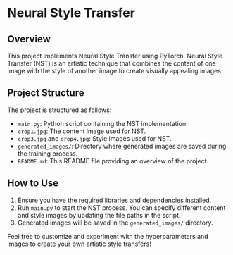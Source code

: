 # Neural Style Transfer

## Overview

This project implements Neural Style Transfer using PyTorch. Neural Style Transfer (NST) is an artistic technique that combines the content of one image with the style of another image to create visually appealing images.

## Project Structure

The project is structured as follows:

- `main.py`: Python script containing the NST implementation.
- `crop1.jpg`: The content image used for NST.
- `crop3.jpg` and `crop4.jpg`: Style images used for NST.
- `generated_images/`: Directory where generated images are saved during the training process.
- `README.md`: This README file providing an overview of the project.

## How to Use

1. Ensure you have the required libraries and dependencies installed.
2. Run `main.py` to start the NST process. You can specify different content and style images by updating the file paths in the script.
3. Generated images will be saved in the `generated_images/` directory.

Feel free to customize and experiment with the hyperparameters and images to create your own artistic style transfers!
